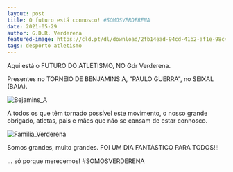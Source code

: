 ```yaml
---
layout: post
title: O futuro está connosco! #SOMOSVERDERENA
date: 2021-05-29
author: G.D.R. Verderena
featured-image: https://cld.pt/dl/download/2fb14ead-94cd-41b2-af1e-98c46ee1550b/Bejamins_A_1.jpg
tags: desporto atletismo 
---
```


Aqui está o FUTURO DO ATLETISMO, NO Gdr Verderena.

Presentes no TORNEIO DE BENJAMINS A, "PAULO GUERRA",  no SEIXAL (BAIA). 

![Bejamins_A](https://cld.pt/dl/download/2fb14ead-94cd-41b2-af1e-98c46ee1550b/Bejamins_A_1.jpg)

A todos os que têm tornado possível este movimento, o nosso grande obrigado, atletas, pais e mães que não se cansam de estar connosco.

![Familia_Verderena](https://cld.pt/dl/download/90974c7d-d224-46fb-9344-acbdb192584a/Bejamins_A_2.jpg)

Somos grandes, muito grandes. FOI UM DIA FANTÁSTICO PARA TODOS!!!

 ... só porque merecemos! #SOMOSVERDERENA
